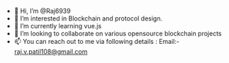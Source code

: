 - 👋 Hi, I’m @Raj6939
- 👀 I’m interested in Blockchain and protocol design.
- 🌱 I’m currently learning vue.js
- 💞️ I’m looking to collaborate on various opensource blockchain projects
- 📫 You can reach out to me via following details :
Email:- raj.v.patil108@gmail.com

<!---
Raj6939/Raj6939 is a ✨ special ✨ repository because its `README.md` (this file) appears on your GitHub profile.
You can click the Preview link to take a look at your changes.
--->
